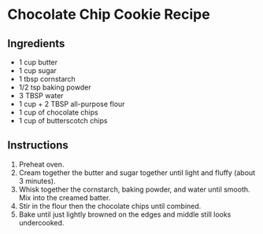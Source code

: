 # Chocolate Chip Cookie Recipe

## Ingredients

- 1 cup butter
- 1 cup sugar
- 1 tbsp cornstarch
- 1/2 tsp baking powder
- 3 TBSP water
- 1 cup + 2 TBSP all-purpose flour
- 1 cup of chocolate chips
- 1 cup of butterscotch chips

## Instructions

1. Preheat oven.
2. Cream together the butter and sugar together until light and fluffy (about 3 minutes).
3. Whisk together the cornstarch, baking powder, and water until smooth. Mix into the creamed batter.
4. Stir in the flour then the chocolate chips until combined.
5. Bake until just lightly browned on the edges and middle still looks undercooked.
